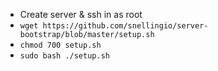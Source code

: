 - Create server & ssh in as root
- `wget https://github.com/snellingio/server-bootstrap/blob/master/setup.sh`
- `chmod 700 setup.sh`
- `sudo bash ./setup.sh`
